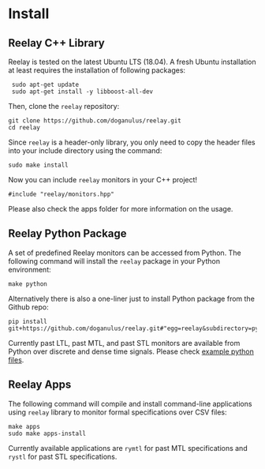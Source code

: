 # Install

## Reelay C++ Library

Reelay is tested on the latest Ubuntu LTS (18.04). A fresh Ubuntu installation at least requires the installation of following packages:

     sudo apt-get update
     sudo apt-get install -y libboost-all-dev

Then, clone the `reelay` repository:
    
    git clone https://github.com/doganulus/reelay.git
    cd reelay

Since `reelay` is a header-only library, you only need to copy the header files into your include directory using the command:

    sudo make install

Now you can include `reelay` monitors in your C++ project!

    #include "reelay/monitors.hpp"

Please also check the apps folder for more information on the usage.

## Reelay Python Package

A set of predefined Reelay monitors can be accessed from Python. The following command will install the `reelay` package in your Python environment:

    make python

Alternatively there is also a one-liner just to install Python package from the Github repo:

    pip install git+https://github.com/doganulus/reelay.git#"egg=reelay&subdirectory=python"

Currently past LTL, past MTL, and past STL monitors are available from Python over discrete and dense time signals. Please check [example python files](https://github.com/doganulus/reelay/tree/master/python/examples).

## Reelay Apps

The following command will compile and install command-line applications using `reelay` library to monitor formal specifications over CSV files: 

    make apps
    sudo make apps-install

Currently available applications are `rymtl` for past MTL specifications and `rystl` for past STL specifications.
